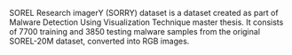 SOREL Research imagerY (SORRY) dataset is a dataset created as part of Malware Detection Using Visualization Technique master thesis. It consists of 7700 training and 3850 testing malware samples from the original SOREL-20M dataset, converted into RGB images.
